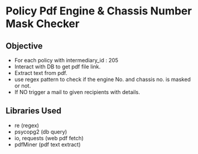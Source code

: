 # Policy Pdf Engine & Chassis Number Mask Checker

## Objective

- For each policy with intermediary_id : 205
- Interact with DB to get pdf file link.
- Extract text from pdf.
- use regex pattern to check if the engine No. and chassis no. is masked or not.
- If NO trigger a mail to given recipients with details.

## Libraries Used

- re (regex)
- psycopg2 (db query)
- io, requests (web pdf fetch)
- pdfMiner (pdf text extract)
